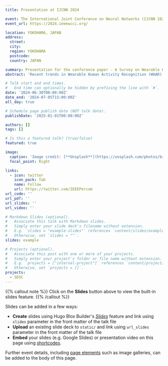 ```yaml
---
title: Presentation at IJCNN 2024

event: The International Joint Conference on Neural Networks (IJCNN 2024)
event_url: https://2024.ieeewcci.org/

location: YOKOHAMA, JAPAN
address:
  street: 
  city: 
  region: YOKOHAMA
  postcode: 
  country: JAPAN

summary: Presentation for the conference paper - A Survey on Wearable Human Activity Recognition; Innovative Pipeline Development for Enhanced Research and Practice.
abstract: 'Recent trends in Wearable Human Activity Recognition (WHAR) have led to an unprecedented 42.9\% increase in scholarly articles in 2022, underscoring the urgency for a comprehensive review to systematically categorize their varied research directions. Moreover, our analysis reveals that the contributions of current articles often deviate from the traditional stages of the human activity recognition pipeline, as established in prior literature. This misalignment suggests the necessity for an updated pipeline that more accurately reflects the intricacies and nuances of WHAR studies. In response, we review WHAR articles from 2021 to 2023 and introduce an innovative WHAR pipeline, emphasizing a research-focused approach. This new pipeline offers distinct advantages: it provides researchers with a clear and systematic categorization of WHAR articles, thereby enhancing understanding of the field. For practitioners, it facilitates the selection of customized methods for each stage, thereby optimizing final assembled model efficacy.'

# Talk start and end times.
#   End time can optionally be hidden by prefixing the line with `#`.
date: '2024-06-30T00:00:00Z'
date_end: '2024-07-05T15:00:00Z'
all_day: true

# Schedule page publish date (NOT talk date).
publishDate: '2025-01-01T00:00:00Z'

authors: []
tags: []

# Is this a featured talk? (true/false)
featured: true

image:
  caption: 'Image credit: [**Unsplash**](https://unsplash.com/photos/bzdhc5b3Bxs)'
  focal_point: Right

links:
  - icon: twitter
    icon_pack: fab
    name: Follow
    url: https://twitter.com/IEEEPercom
url_code: ''
url_pdf: ''
url_slides: ''
url_video: ''

# Markdown Slides (optional).
#   Associate this talk with Markdown slides.
#   Simply enter your slide deck's filename without extension.
#   E.g. `slides = "example-slides"` references `content/slides/example-slides.md`.
#   Otherwise, set `slides = ""`.
slides: example

# Projects (optional).
#   Associate this post with one or more of your projects.
#   Simply enter your project's folder or file name without extension.
#   E.g. `projects = ["internal-project"]` references `content/project/deep-learning/index.md`.
#   Otherwise, set `projects = []`.
projects:
  - SDSC
---
```


{{% callout note %}}
Click on the **Slides** button above to view the built-in slides feature.
{{% /callout %}}

Slides can be added in a few ways:

- **Create** slides using Hugo Blox Builder's [_Slides_](https://docs.hugoblox.com/reference/content-types/) feature and link using `slides` parameter in the front matter of the talk file
- **Upload** an existing slide deck to `static/` and link using `url_slides` parameter in the front matter of the talk file
- **Embed** your slides (e.g. Google Slides) or presentation video on this page using [shortcodes](https://docs.hugoblox.com/reference/markdown/).

Further event details, including [page elements](https://docs.hugoblox.com/reference/markdown/) such as image galleries, can be added to the body of this page.

